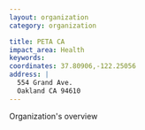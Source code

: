 ```yaml
---
layout: organization
category: organization

title: PETA CA
impact_area: Health
keywords: 
coordinates: 37.80906,-122.25056
address: |
  554 Grand Ave.
  Oakland CA 94610
---
```

Organization's overview

